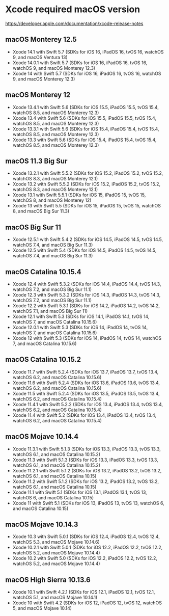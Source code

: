 # Xcode required macOS version

https://developer.apple.com/documentation/xcode-release-notes

## macOS Monterey 12.5

- Xcode 14.1 with Swift 5.7 (SDKs for iOS 16, iPadOS 16, tvOS 16, watchOS 9, and macOS Ventura 13)
- Xcode 14.0.1 with Swift 5.7 (SDKs for iOS 16, iPadOS 16, tvOS 16, watchOS 9, and macOS Monterey 12.3)
- Xcode 14 with Swift 5.7 (SDKs for iOS 16, iPadOS 16, tvOS 16, watchOS 9, and macOS Monterey 12.3)

## macOS Monterey 12

- Xcode 13.4.1 with Swift 5.6 (SDKs for iOS 15.5, iPadOS 15.5, tvOS 15.4, watchOS 8.5, and macOS Monterey 12.3)
- Xcode 13.4 with Swift 5.6 (SDKs for iOS 15.5, iPadOS 15.5, tvOS 15.4, watchOS 8.5, and macOS Monterey 12.3)
- Xcode 13.3.1 with Swift 5.6 (SDKs for iOS 15.4, iPadOS 15.4, tvOS 15.4, watchOS 8.5, and macOS Monterey 12.3)
- Xcode 13.3 with Swift 5.6 (SDKs for iOS 15.4, iPadOS 15.4, tvOS 15.4, watchOS 8.5, and macOS Monterey 12.3)

## macOS 11.3 Big Sur

- Xcode 13.2.1 with Swift 5.5.2 (SDKs for iOS 15.2, iPadOS 15.2, tvOS 15.2, watchOS 8.3, and macOS Monterey 12.1)
- Xcode 13.2 with Swift 5.5.2 (SDKs for iOS 15.2, iPadOS 15.2, tvOS 15.2, watchOS 8.3, and macOS Monterey 12.1)
- Xcode 13.1 with Swift 5.5.1 (SDKs for iOS 15, iPadOS 15, tvOS 15, watchOS 8, and macOS Monterey 12)
- Xcode 13 with Swift 5.5 (SDKs for iOS 15, iPadOS 15, tvOS 15, watchOS 8, and macOS Big Sur 11.3)

## macOS Big Sur 11

- Xcode 12.5.1 with Swift 5.4.2 (SDKs for iOS 14.5, iPadOS 14.5, tvOS 14.5, watchOS 7.4, and macOS Big Sur 11.3)
- Xcode 12.5 with Swift 5.4 (SDKs for iOS 14.5, iPadOS 14.5, tvOS 14.5, watchOS 7.4, and macOS Big Sur 11.3)

## macOS Catalina 10.15.4

- Xcode 12.4 with Swift 5.3.2 (SDKs for iOS 14.4, iPadOS 14.4, tvOS 14.3, watchOS 7.2, and macOS Big Sur 11.1)
- Xcode 12.3 with Swift 5.3.2 (SDKs for iOS 14.3, iPadOS 14.3, tvOS 14.3, watchOS 7.2, and macOS Big Sur 11.1)
- Xcode 12.2 with Swift 5.3.1 (SDKs for iOS 14.2, iPadOS 14.2, tvOS 14.2, watchOS 7.1, and macOS Big Sur 11)
- Xcode 12.1 with Swift 5.3 (SDKs for iOS 14.1, iPadOS 14.1, tvOS 14, watchOS 7, and macOS Catalina 10.15.6)
- Xcode 12.0.1 with Swift 5.3 (SDKs for iOS 14, iPadOS 14, tvOS 14, watchOS 7, and macOS Catalina 10.15.6)
- Xcode 12 with Swift 5.3 (SDKs for iOS 14, iPadOS 14, tvOS 14, watchOS 7, and macOS Catalina 10.15.6)

## macOS Catalina 10.15.2

- Xcode 11.7 with Swift 5.2.4 (SDKs for iOS 13.7, iPadOS 13.7, tvOS 13.4, watchOS 6.2, and macOS Catalina 10.15.6)
- Xcode 11.6 with Swift 5.2.4 (SDKs for iOS 13.6, iPadOS 13.6, tvOS 13.4, watchOS 6.2, and macOS Catalina 10.15.6)
- Xcode 11.5 with Swift 5.2.4 (SDKs for iOS 13.5, iPadOS 13.5, tvOS 13.4, watchOS 6.2, and macOS Catalina 10.15.4)
- Xcode 11.4.1 with Swift 5.2.2 (SDKs for iOS 13.4, iPadOS 13.4, tvOS 13.4, watchOS 6.2, and macOS Catalina 10.15.4)
- Xcode 11.4 with Swift 5.2 (SDKs for iOS 13.4, iPadOS 13.4, tvOS 13.4, watchOS 6.2, and macOS Catalina 10.15.4)

## macOS Mojave 10.14.4

- Xcode 11.3.1 with Swift 5.1.3 (SDKs for iOS 13.3, iPadOS 13.3, tvOS 13.3, watchOS 6.1, and macOS Catalina 10.15.2)
- Xcode 11.3 with Swift 5.1.3 (SDKs for iOS 13.3, iPadOS 13.3, tvOS 13.3, watchOS 6.1, and macOS Catalina 10.15.2)
- Xcode 11.2.1 with Swift 5.1.2 (SDKs for iOS 13.2, iPadOS 13.2, tvOS 13.2, watchOS 6.1, and macOS Catalina 10.15)
- Xcode 11.2 with Swift 5.1.2 (SDKs for iOS 13.2, iPadOS 13.2, tvOS 13.2, watchOS 6.1, and macOS Catalina 10.15)
- Xcode 11.1 with Swift 5.1 (SDKs for iOS 13.1, iPadOS 13.1, tvOS 13, watchOS 6, and macOS Catalina 10.15)
- Xcode 11 with Swift 5.1 (SDKs for iOS 13, iPadOS 13, tvOS 13, watchOS 6, and macOS Catalina 10.15)

## macOS Mojave 10.14.3

- Xcode 10.3 with Swift 5.0.1 (SDKs for iOS 12.4, iPadOS 12.4, tvOS 12.4, watchOS 5.3, and macOS Mojave 10.14.6)
- Xcode 10.2.1 with Swift 5.0.1 (SDKs for iOS 12.2, iPadOS 12.2, tvOS 12.2, watchOS 5.2, and macOS Mojave 10.14.4)
- Xcode 10.2 with Swift 5.0 (SDKs for iOS 12.2, iPadOS 12.2, tvOS 12.2, watchOS 5.2, and macOS Mojave 10.14.4)

## macOS High Sierra 10.13.6

- Xcode 10.1 with Swift 4.2.1 (SDKs for iOS 12.1, iPadOS 12.1, tvOS 12.1, watchOS 5.1, and macOS Mojave 10.14.1)
- Xcode 10 with Swift 4.2 (SDKs for iOS 12, iPadOS 12, tvOS 12, watchOS 5, and macOS Mojave 10.14)
